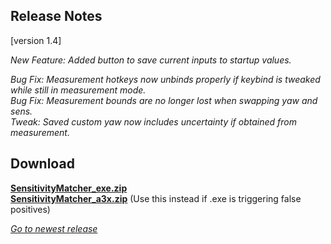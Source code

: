 ## Release Notes

[version 1.4]

_New Feature: Added button to save current inputs to startup values._

_Bug Fix:  Measurement hotkeys now unbinds properly if keybind is tweaked while still in measurement mode._ \
_Bug Fix:  Measurement bounds are no longer lost when swapping yaw and sens._ \
_Tweak: Saved custom yaw now includes uncertainty if obtained from measurement._

## Download

[**SensitivityMatcher_exe.zip**](https://github.com/KovaaK/SensitivityMatcher/releases/download/1.4/SensitivityMatcher_exe.zip) \
[**SensitivityMatcher_a3x.zip**](https://github.com/KovaaK/SensitivityMatcher/releases/download/1.4/SensitivityMatcher_a3x.zip) (Use this instead if .exe is triggering false positives)

[_Go to newest release_](https://github.com/KovaaK/SensitivityMatcher/releases/latest)
